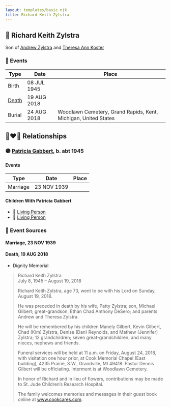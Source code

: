 ```yaml
---
layout: templates/basic.njk
title: Richard Keith Zylstra
---
```

## 🔵 Richard Keith Zylstra

Son of [Andrew Zylstra](/people/4/44051626) and [Theresa Ann Koster](/people/8/89133966)

### 📆 Events

Type | Date | Place
------ | ------ | ------
Birth | 08 JUL 1945 |
[Death](#event-event-3) | 19 AUG 2018 |
Burial | 24 AUG 2018 | Woodlawn Cemetery, Grand Rapids, Kent, Michigan, United States

## 👩‍❤️‍👨 Relationships

### 🟣 [Patricia Gabbert](/people/3/31898817), b. abt 1945

#### Events

Type | Date | Place
------ | ------ | ------
Marriage | 23 NOV 1939 |
#### Children With Patricia Gabbert
* 🔵 [Living Person](/people/6/65026517)
* 🔵 [Living Person](/people/8/89027494)
### 📰 Event Sources

#### <a id="event-family-0-event-0"></a> Marriage, 23 NOV 1939

#### <a id="event-event-3"></a> Death, 19 AUG 2018
* Dignity Memorial
>   
  > Richard Keith Zylstra  
  > July 8, 1945 – August 19, 2018  
  >   
  > Richard Keith Zylstra, age 73, went to be with his Lord on Sunday, August 19, 2018.  
  >   
  > He was preceded in death by his wife, Patty Zylstra; son, Michael Gilbert; great-grandson, Ethan Chad Anthony DeSero; and parents Andrew and Theresa Zylstra.  
  >   
  > He will be remembered by his children Manely Gilbert, Kevin Gilbert, Chad (Kim) Zylstra, Denise (Dan) Reynolds, and Mathew (Jennifer) Zylstra; 12 grandchildren; seven great-grandchildren; and many nieces, nephews and friends.  
  >   
  > Funeral services will be held at 11 a.m. on Friday, August 24, 2018, with visitation one hour prior, at Cook Memorial Chapel (East building), 4235 Prairie, S.W., Grandville, MI 49418. Pastor Dennis Gilbert will be officiating. Interment is at Woodlawn Cemetery.  
  >   
  > In honor of Richard and in lieu of flowers, contributions may be made to St. Jude Children’s Research Hospital.  
  >   
  > The family welcomes memories and messages in their guest book online at www.cookcares.com.
